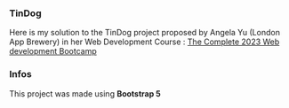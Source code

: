 ### TinDog

Here is my solution to the TinDog project proposed by Angela Yu (London App Brewery) in her Web Development Course : [The Complete 2023 Web development Bootcamp](https://www.udemy.com/course/the-complete-web-development-bootcamp/)

### Infos

This project was made using **Bootstrap 5**
